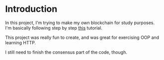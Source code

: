 # Introduction
In this project, I'm trying to make my own blockchain for study purposes.
I'm basically following step by step [this](https://hackernoon.com/learn-blockchains-by-building-one-117428612f46)
tutorial.

This project was really fun to create, and was great for exercising OOP and learning HTTP.

I still need to finish the consensus part of the code, though.